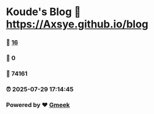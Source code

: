 # Koude's Blog :link: https://Axsye.github.io/blog 
### :page_facing_up: [16](https://Axsye.github.io/blog/tag.html) 
### :speech_balloon: 0 
### :hibiscus: 74161 
### :alarm_clock: 2025-07-29 17:14:45 
### Powered by :heart: [Gmeek](https://github.com/Meekdai/Gmeek)
